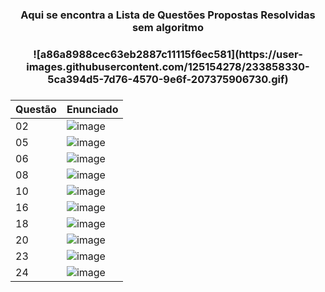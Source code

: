 

<h3 align = center> Aqui se encontra a Lista de Questões Propostas Resolvidas sem algoritmo <h3 align = center>
  
 <h3 align = center> ![a86a8988cec63eb2887c11115f6ec581](https://user-images.githubusercontent.com/125154278/233858330-5ca394d5-7d76-4570-9e6f-207375906730.gif) <h3 align = center>

| Questão | Enunciado |
| --- | --- |
| 02 | ![image](https://user-images.githubusercontent.com/128996657/233855906-28cde219-753a-4b49-9eb8-40cecc6ca5d1.png) |
| 05 | ![image](https://user-images.githubusercontent.com/128996657/233855917-d6d4a2be-24b4-4b36-a7df-c5dcefc81aa0.png) |
| 06 | ![image](https://user-images.githubusercontent.com/128996657/233855930-27943cb0-aee8-4e54-83d6-6bcd013eb3b8.png) |
| 08 | ![image](https://user-images.githubusercontent.com/128996657/233855945-fddacdec-bac2-4a48-81d4-859df73d6160.png) |
| 10 | ![image](https://user-images.githubusercontent.com/128996657/233855961-8fd94ba1-cf4a-4152-9753-e6a056b63001.png) |
| 16 | ![image](https://user-images.githubusercontent.com/128996657/233856034-af664bab-b436-4ac5-9001-2b738757d427.png) |
| 18 | ![image](https://user-images.githubusercontent.com/128996657/233856048-51354879-a554-4869-b1bf-871ab6679637.png) |
| 20 | ![image](https://user-images.githubusercontent.com/128996657/233856132-efbf74f5-e338-4758-8012-4c07eac1992f.png) |
| 23 | ![image](https://user-images.githubusercontent.com/128996657/233856149-7a3e5979-3afb-45b5-8adc-a06b4034cb02.png) |
| 24 | ![image](https://user-images.githubusercontent.com/128996657/233856163-8c52fa40-48fe-499b-8706-724cef4fd2e7.png) |

